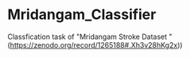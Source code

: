 # Mridangam_Classifier
Classfication task of "Mridangam Stroke Dataset "(https://zenodo.org/record/1265188#.Xh3v28hKg2x))
